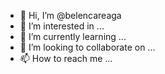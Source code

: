 - 👋 Hi, I’m @belencareaga
- 👀 I’m interested in ...
- 🌱 I’m currently learning ...
- 💞️ I’m looking to collaborate on ...
- 📫 How to reach me ...

<!---
belencareaga/belencareaga is a ✨ special ✨ repository because its `README.md` (this file) appears on your GitHub profile.
You can click the Preview link to take a look at your changes.
--->
